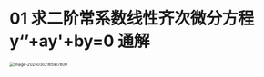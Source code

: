 # 01 求二阶常系数线性齐次微分方程 y‘’+ay'+by=0 通解

<img src="https://cvp.oss-cn-shanghai.aliyuncs.com/picgo/202403021659881.png" alt="image-20240302165917800" style="zoom:50%;" />